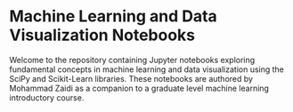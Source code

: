 # Machine Learning and Data Visualization Notebooks

Welcome to the repository containing Jupyter notebooks exploring fundamental concepts in machine learning and data visualization using the SciPy and Scikit-Learn libraries. These notebooks are authored by Mohammad Zaidi as a companion to a graduate level machine learning introductory course.

